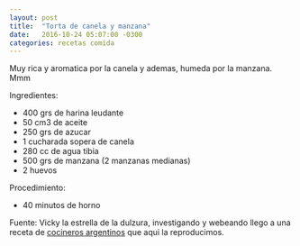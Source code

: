 ```yaml
---
layout: post
title:  "Torta de canela y manzana"
date:   2016-10-24 05:07:00 -0300
categories: recetas comida
---
```


Muy rica y aromatica por la canela y ademas, humeda por la manzana. Mmm


Ingredientes:

- 400 grs de harina leudante
- 50 cm3 de aceite
- 250 grs de azucar
- 1 cucharada sopera de canela
- 280 cc de agua tibia
- 500 grs de manzana (2 manzanas medianas)
- 2 huevos

Procedimiento:

- 40 minutos de horno



Fuente:
Vicky la estrella de la dulzura, investigando y webeando llego a una receta de [cocineros argentinos](https://cocinerosargentinos.com/postres/torta-de-manzana-y-canela-rapida) que aqui la reproducimos.
